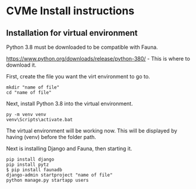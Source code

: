 # CVMe Install instructions
## Installation for virtual environment

Python 3.8 must be downloaded to be compatible with Fauna.

https://www.python.org/downloads/release/python-380/ - This is where to download it.

First, create the file you want the virt environment to go to.

```
mkdir "name of file"
cd "name of file"
```

Next, install Python 3.8 into the virtual environment.

```
py -m venv venv
venv\Scripts\activate.bat
```

The virtual environment will be working now. This will be displayed by having (venv) before the folder path.

Next is installing Django and Fauna, then starting it.

```
pip install django
pip install pytz
$ pip install faunadb
django-admin startproject "name of file"
python manage.py startapp users
```
